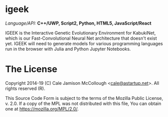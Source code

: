 # igeek

*Language/API:* **C++/UWP, Script2, Python, HTML5, JavaScript/React**

IGEEK is the Interactive Genetic Evolutionary Environment for KabukiNet, which is our Fast-Convolutional Neural Net architecture that doesn't exist yet. IGEEK will need to generate models for various programming languages run in the browser with Julia and Python Jupyter Notebooks.

# The License

Copyright 2014-19 (C) Cale Jamison McCollough <<cale@astartup.net>>. All rights reserved (R).

This Source Code Form is subject to the terms of the Mozilla Public License, v. 2.0. If a copy of the MPL was not distributed with this file, You can obtain one at https://mozilla.org/MPL/2.0/. 
